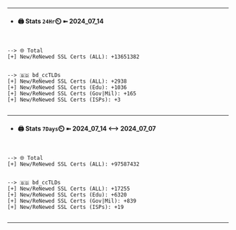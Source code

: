 

---
- #### 🖨️ **Stats** `24Hr`⏲️ ➼ 2024_07_14
```console


--> 🌐 Total
[+] New/ReNewed SSL Certs (ALL): +13651382


--> 🇧🇩 bd_ccTLDs
[+] New/ReNewed SSL Certs (ALL): +2938
[+] New/ReNewed SSL Certs (Edu): +1036
[+] New/ReNewed SSL Certs (Gov|Mil): +165
[+] New/ReNewed SSL Certs (ISPs): +3


```

---
- #### 🖨️ **Stats** `7Days`⏲️ ➼ 2024_07_14 <--> 2024_07_07
```console


--> 🌐 Total
[+] New/ReNewed SSL Certs (ALL): +97587432


--> 🇧🇩 bd_ccTLDs
[+] New/ReNewed SSL Certs (ALL): +17255
[+] New/ReNewed SSL Certs (Edu): +6320
[+] New/ReNewed SSL Certs (Gov|Mil): +839
[+] New/ReNewed SSL Certs (ISPs): +19


```

---

